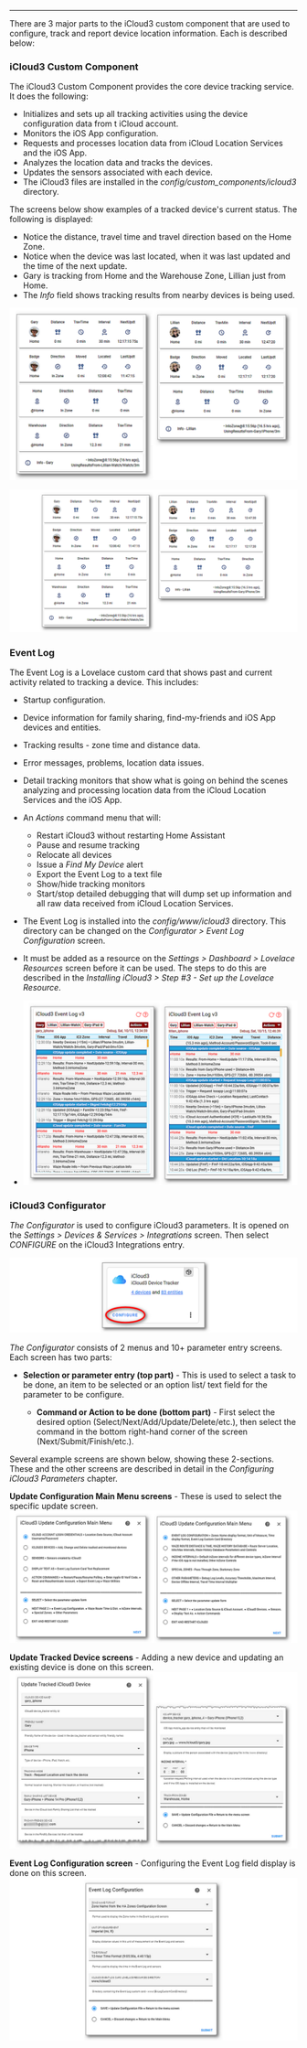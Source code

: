 ------

There are 3 major parts to the iCloud3 custom component that are used to configure, track and report device location information. Each is described below:

### iCloud3 Custom Component

The iCloud3 Custom Component provides the core device tracking service. It does the following:
  - Initializes and sets up all tracking activities using the device configuration data from t iCloud account.
  - Monitors the iOS App configuration.
  - Requests and processes location data from iCloud Location Services and the iOS App.
  - Analyzes the location data and tracks the devices.
  - Updates the sensors associated with each device.
  - The iCloud3 files are installed in the *config/custom_components/icloud3* directory. 

The screens below show examples of a tracked device's current status. The following is displayed:

- Notice the distance, travel time and travel direction based on the Home Zone. 
- Notice when the device was last located, when it was last updated and the time of the next update. 
- Gary is tracking from Home and the Warehouse Zone, Lillian just from Home.
- The *Info* field shows tracking results from nearby devices is being used.

![](../images/tracking-gary-lillian-home.png)

![](../images/tracking-gary-lillian-home-1015.png)

### Event Log

The Event Log is a Lovelace custom card that shows past and current activity related to tracking a device. This includes:
  - Startup configuration.
  - Device information for family sharing, find-my-friends and iOS App devices and entities.
  - Tracking results - zone time and distance data.
  - Error messages, problems, location data issues.
  - Detail tracking monitors that show what is going on behind the scenes analyzing and processing location data from the iCloud Location Services and the iOS App.
  - An *Actions* command menu that will:
    - Restart iCloud3 without restarting Home Assistant
    - Pause and resume tracking
    - Relocate all devices
    - Issue a *Find My Device* alert
    - Export the Event Log to a text file
    - Show/hide tracking monitors
    - Start/stop detailed debugging that will dump set up information and all raw data received from iCloud Location Services.

  - The Event Log is installed into the *config/www/icloud3* directory. This directory can be changed on the *Configurator > Event Log Configuration* screen. 
  - It must be added as a resource on the *Settings > Dashboard > Lovelace Resources* screen before it can be used. The steps to do this are described in the *Installing iCloud3 > Step #3 - Set up the Lovelace Resource*.
  - ![](../images/tracking-gary-lillian-home-evlog.png)

### iCloud3 Configurator

*The Configurator* is used to configure iCloud3 parameters.  It is opened on the *Settings > Devices & Services > Integrations* screen. Then select *CONFIGURE* on the iCloud3 Integrations entry.

![](../images/cf-configurator.png)

*The Configurator* consists of 2 menus and 10+ parameter entry screens. Each screen has two parts:

- **Selection or parameter entry (top part)** - This is used to select a task to be done, an item to be selected or an option list/ text field for the parameter to be configure.

  - **Command or Action to be done (bottom part)** - First select the desired option (Select/Next/Add/Update/Delete/etc.), then select the command in the bottom right-hand corner of the screen (Next/Submit/Finish/etc.).

Several example screens are shown below, showing these 2-sections. These and the other screens are described in detail in the *Configuring iCloud3 Parameters* chapter.



**Update Configuration Main Menu screens** - These is used to select the specific update screen.
![](../images/cf-menu-1-2-sbs.png)



**Update Tracked Device screens** - Adding a new device and updating an existing device is done on this screen.
![](../images/cf-device-update-1-2-sbs.png)



**Event Log Configuration screen** - Configuring the Event Log field display is done on this screen.
![](../images/cf-evlog-config.png)
